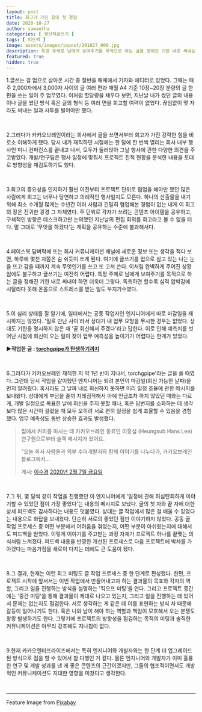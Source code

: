 ```yaml
---
layout: post
title: 회고가 가진 힘의 첫 경험
date: 2020-10-27
author: samantha
categories: [ 생산적글쓰기 ]
tags: [ 피드백 ]
image: assets/images/inpost/201027_000.jpg
description: 특정 주제로 남에게 보여주기를 목적으로 하는 글을 정해진 기한 내로 써내는 일이 어렵다는 걸 누구보다 잘 알기에 '독촉'은 사절한다. 하지만 '마감일'을 명시하지 않으니 업무 가시성을 확보하는 데 한계가 있었다. 그러다가 마감일을 먼저 공유해주는 작업자를 만났다. 서로 상황에 맞춰 일정을 조율하는 일이 편해지자 글쓰기 나머지 업무는 "식은 죽 먹기"였다.
featured: true
hidden: true
---
```


1.글쓰는 걸 업으로 삼아온 시간 중 절반을 매체에서 기자와 에디터로 있었다. 그때는 매주 2,000자에서 3,000자 사이의 글 여러 편과 매월 A4 기준 10장~20장 분량의 글 한 편을 쓰는 일이 주 업무였다. 이처럼 할당량을 채우다 보면, 지난날 내가 썼던 글의 내용이나 글을 썼던 방식 혹은 글의 형식 등 여러 면을 회고할 여력이 없었다. 끊임없이 몇 자라도 써내는 일과 사투를 벌어야만 했다.

<br/>

2.그러다가 카카오브레인이라는 회사에서 글을 쓰면서부터 회고가 가진 강력한 힘을 비로소 이해하게 됐다. 당시 내가 재직하던 시절에는 한 달에 한 번씩 열리는 회사 내부 행사인 미니 컨퍼런스를 끝내고 나서, 모두가 둘러앉아 그날 행사에 관한 다양한 의견을 주고받았다. 개발/연구팀은 행사 일정에 맞춰서 프로젝트 진척 현황을 분석한 내용을 토대로 방향성을 재검토하기도 했다.

<br/>

3.회고의 중요성을 인지하기 훨씬 이전부터 프로젝트 단위로 협업을 해야만 했던 많은 사람에게 회고는 너무나 당연하고 의례적인 행사일지도 모른다. 하나의 산출물을 내기 위해 최소 수개월 많게는 수년간 여러 사람과 긴밀히 협업해본 경험이 없는 내게 이 회고의 장은 진귀한 광경 그 자체였다. 주 단위로 각자가 쓰려는 콘텐츠 아이템을 공유하고, 구체적인 방향은 데스크하고만 논의했던 지난날의 편집 회의를 회고라고 볼 수 없을 터다. 말 그대로 '무엇을 하겠다'는 계획을 공유하는 수준에 불과해서다.

<br/>

4.페이스북 담벼락에 또는 회사 커뮤니케이션 채널에 새로운 정보 또는 생각을 적다 보면, 하루에 몇천 자쯤은 숨 쉬듯이 쓰게 된다. 여기에 글쓰기를 업으로 삼고 있는 나는 눈을 뜨고 감을 때까지 계속 무엇인가를 쓰고 또 고쳐 쓴다. 이처럼 완벽하게 주어진 상황임에도 불구하고 글쓰기는 여전히 어렵다. 특정 주제로 남에게 보여주기를 목적으로 하는 글을 정해진 기한 내로 써내야 하면 더욱더 그렇다. 독촉하면 할수록 심적 압박감에 시달리다 못해 온몸으로 스트레스를 받는 일도 부지기수였다.

<br/>

5.이 심리 상태를 잘 알기에, 일터에서는 공동 작업자인 엔지니어에게 따로 마감일을 제시하지는 않았다. '일로 만난 사이'라서 상대가 내 업무 요청을 무시한 경우는 없었다. 상대도 기한을 명시하지 않은 채 '곧 회신해서 주겠다'라고 답한다. 이로 인해 예측치를 벗어난 시점에 회신이 오는 일이 잦아 업무 예측성을 높이기가 어렵다는 한계가 있었다.

**▶︎작업한 글 : [torchgpipe가 탄생하기까지](https://www.kakaobrain.com/blog/66)**

<br/>

6.그러다가 카카오브레인 재직한 지 약 1년 반이 지나서, torchgpipe'라는 글을 쓸 때였다. 그런데 당시 작업을 같이했던 엔지니어는 되려 본인이 마감일(회신 가능한 날짜)을 먼저 알려줬다. 혹시라도 그 날짜 내로 회신하지 못하면 미리 일정 조율에 관한 메시지를 보내왔다. 상대에게 부담을 줄까 지레짐작해서 아예 언급조차 하지 않았던 때와는 다르게, 개발 일정으로 목표한 날에 회신을 주지 못할 때나, 혹은 답변지를 소화하는 데 생각보다 많은 시간이 걸렸을 때 모두 오히려 서로 편히 일정을 쉽게 조율할 수 있음을 경험했다. 업무 예측성도 동반 상승한 효과도 발생했다.

<div class="fb-post" data-href="https://www.facebook.com/samantha.writer89/posts/2853124248078624" data-width="500" data-show-text="true"><blockquote cite="https://www.facebook.com/samantha.writer89/posts/2853124248078624" class="fb-xfbml-parse-ignore"><p>집에서 커피를 마시는 데 카카오브레인 동료인 이흥섭 (Heungsub Hans Lee) 연구원으로부터 슬랙 메시지가 왔어요.

&quot;오늘 회사 사람들과 외부 수퍼개발자와 함께 이야기를 나누다가, 카카오브레인 블로그에서...</p>게시: <a href="https://www.facebook.com/samantha.writer89">이수경</a>&nbsp;<a href="https://www.facebook.com/samantha.writer89/posts/2853124248078624">2020년 2월 7일 금요일</a></blockquote></div>

<br/>

7.그 뒤, 몇 달씩 같이 작업을 진행했던 이 엔지니어에게 '일정에 관해 허심탄회하게 이야기할 수 있었던 점이 가장 좋았다'는 내용의 메시지로 보냈다. 글의 첫 자와 끝 자에 대한 상세 피드백도 감사하다는 내용도 덧붙였다. 상대는 글 작업에서 많은 걸 배울 수 있었다는 내용으로 화답을 보내왔다. 단순히 서로의 좋았던 점만 이야기하지 않았다. 공동 글 작업 프로세스 중 어떤 부분에서 어려움을 겪었는지, 어떤 부분이 아쉬웠는지에 대해서도 피드백을 받았다. 이렇게 이야기를 주고받는 과정 자체가 프로젝트 하나를 끝맺는 의식처럼 느껴졌다. 피드백 내용을 반영한 개선된 프로세스로 다음 프로젝트에 박차를 가야겠다는 마음가짐을 새로이 다지는 데에도 큰 도움이 됐다.

<br/>

8.그 결과, 현재는 이런 회고 미팅도 글 작업 프로세스 중 한 단계로 편성했다. 한편, 프로젝트 시작에 앞서서는 이번 작업에서 만들어내고자 하는 결과물의 목표와 각자의 역할, 그리고 일을 진행하는 방식을 설명하는 '킥오프 미팅'을 연다. 그리고 프로젝트 중간에는 '중간 미팅'을 통해 결과물이 제대로 나오고 있는지, 그리고 일을 진행하는 데 있어서 문제는 없는지도 점검한다. 서로 생각하는 게 같은 데 이를 표현하는 방식 차 때문에 갈등이 일어나기도 한다. 혹은 나와 남이 해야 하는 역할과 책임이 모호해서 오는 분쟁도 왕왕 발생하기도 한다. 그렇기에 프로젝트의 방향성을 점검하는 목적의 미팅과 솔직한 커뮤니케이션은 아무리 강조해도 지나침이 없다.

<br/>

9.현재 카카오엔터프라이즈에서는 특히 엔지니어와 개발자와는 한 단계 더 업그레이드된 방식으로 컴을 할 수 있어서 참 다행인 거 같다. 물론 엔지니어와 개발자가 이미 훌륭한 연구 및 개발 성과를 낸 게 좋은 콘텐츠의 근간이겠지만, 그들의 협조적이면서도 개방적인 커뮤니케이션도 지대한 영향을 미쳤다고 생각한다.

<br/>

-----

Feature Image [](https://pixabay.com/ko/users/geralt-9301/?utm_source=link-attribution&amp;utm_medium=referral&amp;utm_campaign=image&amp;utm_content=1825515) from [Pixabay](https://pixabay.com/ko/?utm_source=link-attribution&amp;utm_medium=referral&amp;utm_campaign=image&amp;utm_content=1825515)
